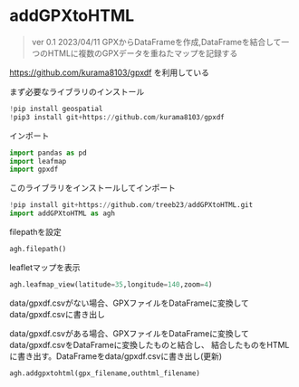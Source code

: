 # addGPXtoHTML

> ver 0.1 2023/04/11 GPXからDataFrameを作成,DataFrameを結合して一つのHTMLに複数のGPXデータを重ねたマップを記録する

https://github.com/kurama8103/gpxdf を利用している

まず必要なライブラリのインストール
```py
!pip install geospatial
!pip3 install git+https://github.com/kurama8103/gpxdf
```
インポート
```py
import pandas as pd
import leafmap
import gpxdf
```
このライブラリをインストールしてインポート
```py
!pip install git+https://github.com/treeb23/addGPXtoHTML.git
import addGPXtoHTML as agh
```
filepathを設定
```py
agh.filepath()
```

leafletマップを表示
```py
agh.leafmap_view(latitude=35,longitude=140,zoom=4)
```

data/gpxdf.csvがない場合、GPXファイルをDataFrameに変換してdata/gpxdf.csvに書き出し

data/gpxdf.csvがある場合、GPXファイルをDataFrameに変換してdata/gpxdf.csvをDataFrameに変換したものと結合し、
結合したものをHTMLに書き出す。DataFrameをdata/gpxdf.csvに書き出し(更新)

```py
agh.addgpxtohtml(gpx_filename,outhtml_filename)
```
